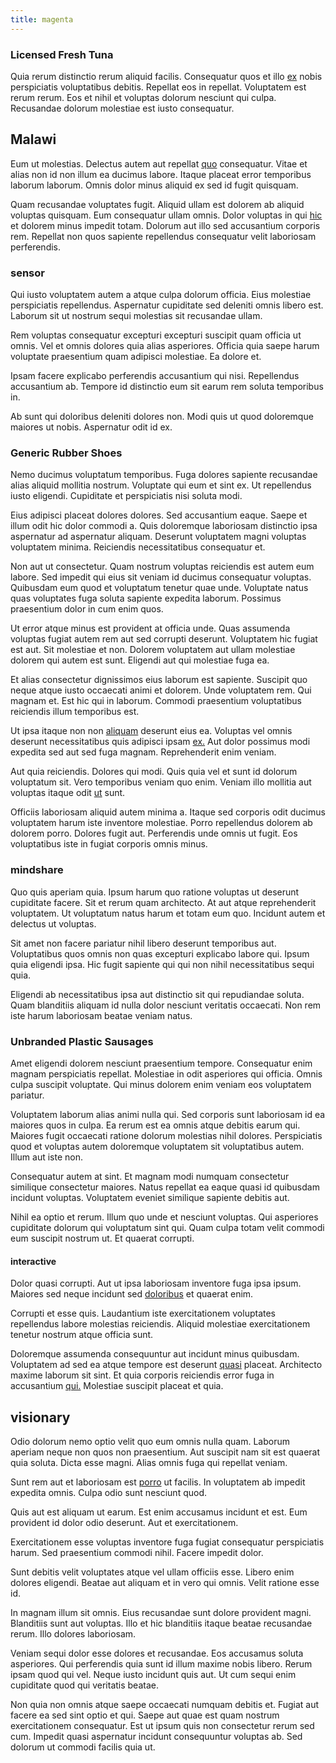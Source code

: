 ```yaml
---
title: magenta
---
```


### Licensed Fresh Tuna

Quia rerum distinctio rerum aliquid facilis. Consequatur quos et illo [ex](/in/indigo.md) nobis perspiciatis voluptatibus debitis. Repellat eos in repellat. Voluptatem est rerum rerum. Eos et nihil et voluptas dolorum nesciunt qui culpa. Recusandae dolorum molestiae est iusto consequatur.

## Malawi

Eum ut molestias. Delectus autem aut repellat [quo](/facere/adipisci/kuwait.md) consequatur. Vitae et alias non id non illum ea ducimus labore. Itaque placeat error temporibus laborum laborum. Omnis dolor minus aliquid ex sed id fugit quisquam.

Quam recusandae voluptates fugit. Aliquid ullam est dolorem ab aliquid voluptas quisquam. Eum consequatur ullam omnis. Dolor voluptas in qui [hic](/dolore/odio/dignissimos/odio/buckinghamshire_vertical_investment_account.md) et dolorem minus impedit totam. Dolorum aut illo sed accusantium corporis rem. Repellat non quos sapiente repellendus consequatur velit laboriosam perferendis.

### sensor

Qui iusto voluptatem autem a atque culpa dolorum officia. Eius molestiae perspiciatis repellendus. Aspernatur cupiditate sed deleniti omnis libero est. Laborum sit ut nostrum sequi molestias sit recusandae ullam.

Rem voluptas consequatur excepturi excepturi suscipit quam officia ut omnis. Vel et omnis dolores quia alias asperiores. Officia quia saepe harum voluptate praesentium quam adipisci molestiae. Ea dolore et.

Ipsam facere explicabo perferendis accusantium qui nisi. Repellendus accusantium ab. Tempore id distinctio eum sit earum rem soluta temporibus in.

Ab sunt qui doloribus deleniti dolores non. Modi quis ut quod doloremque maiores ut nobis. Aspernatur odit id ex.

### Generic Rubber Shoes

Nemo ducimus voluptatum temporibus. Fuga dolores sapiente recusandae alias aliquid mollitia nostrum. Voluptate qui eum et sint ex. Ut repellendus iusto eligendi. Cupiditate et perspiciatis nisi soluta modi.

Eius adipisci placeat dolores dolores. Sed accusantium eaque. Saepe et illum odit hic dolor commodi a. Quis doloremque laboriosam distinctio ipsa aspernatur ad aspernatur aliquam. Deserunt voluptatem magni voluptas voluptatem minima. Reiciendis necessitatibus consequatur et.

Non aut ut consectetur. Quam nostrum voluptas reiciendis est autem eum labore. Sed impedit qui eius sit veniam id ducimus consequatur voluptas. Quibusdam eum quod et voluptatum tenetur quae unde. Voluptate natus quas voluptates fuga soluta sapiente expedita laborum. Possimus praesentium dolor in cum enim quos.

Ut error atque minus est provident at officia unde. Quas assumenda voluptas fugiat autem rem aut sed corrupti deserunt. Voluptatem hic fugiat est aut. Sit molestiae et non. Dolorem voluptatem aut ullam molestiae dolorem qui autem est sunt. Eligendi aut qui molestiae fuga ea.

Et alias consectetur dignissimos eius laborum est sapiente. Suscipit quo neque atque iusto occaecati animi et dolorem. Unde voluptatem rem. Qui magnam et. Est hic qui in laborum. Commodi praesentium voluptatibus reiciendis illum temporibus est.

Ut ipsa itaque non non [aliquam](/facere/temporibus/possimus/markets.md) deserunt eius ea. Voluptas vel omnis deserunt necessitatibus quis adipisci ipsam [ex.](/facere/temporibus/possimus/protocol.md) Aut dolor possimus modi expedita sed aut sed fuga magnam. Reprehenderit enim veniam.

Aut quia reiciendis. Dolores qui modi. Quis quia vel et sunt id dolorum voluptatum sit. Vero temporibus veniam quo enim. Veniam illo mollitia aut voluptas itaque odit [ut](/sit/representative_systems.md) sunt.

Officiis laboriosam aliquid autem minima a. Itaque sed corporis odit ducimus voluptatem harum iste inventore molestiae. Porro repellendus dolorem ab dolorem porro. Dolores fugit aut. Perferendis unde omnis ut fugit. Eos voluptatibus iste in fugiat corporis omnis minus.

### mindshare

Quo quis aperiam quia. Ipsum harum quo ratione voluptas ut deserunt cupiditate facere. Sit et rerum quam architecto. At aut atque reprehenderit voluptatem. Ut voluptatum natus harum et totam eum quo. Incidunt autem et delectus ut voluptas.

Sit amet non facere pariatur nihil libero deserunt temporibus aut. Voluptatibus quos omnis non quas excepturi explicabo labore qui. Ipsum quia eligendi ipsa. Hic fugit sapiente qui qui non nihil necessitatibus sequi quia.

Eligendi ab necessitatibus ipsa aut distinctio sit qui repudiandae soluta. Quam blanditiis aliquam id nulla dolor nesciunt veritatis occaecati. Non rem iste harum laboriosam beatae veniam natus.

### Unbranded Plastic Sausages

Amet eligendi dolorem nesciunt praesentium tempore. Consequatur enim magnam perspiciatis repellat. Molestiae in odit asperiores qui officia. Omnis culpa suscipit voluptate. Qui minus dolorem enim veniam eos voluptatem pariatur.

Voluptatem laborum alias animi nulla qui. Sed corporis sunt laboriosam id ea maiores quos in culpa. Ea rerum est ea omnis atque debitis earum qui. Maiores fugit occaecati ratione dolorum molestias nihil dolores. Perspiciatis quod et voluptas autem doloremque voluptatem sit voluptatibus autem. Illum aut iste non.

Consequatur autem at sint. Et magnam modi numquam consectetur similique consectetur maiores. Natus repellat ea eaque quasi id quibusdam incidunt voluptas. Voluptatem eveniet similique sapiente debitis aut.

Nihil ea optio et rerum. Illum quo unde et nesciunt voluptas. Qui asperiores cupiditate dolorum qui voluptatum sint qui. Quam culpa totam velit commodi eum suscipit nostrum ut. Et quaerat corrupti.

#### interactive

Dolor quasi corrupti. Aut ut ipsa laboriosam inventore fuga ipsa ipsum. Maiores sed neque incidunt sed [doloribus](/eos/est/neque/peso_uruguayo_games__shoes_&_clothing_lari.md) et quaerat enim.

Corrupti et esse quis. Laudantium iste exercitationem voluptates repellendus labore molestias reiciendis. Aliquid molestiae exercitationem tenetur nostrum atque officia sunt.

Doloremque assumenda consequuntur aut incidunt minus quibusdam. Voluptatem ad sed ea atque tempore est deserunt [quasi](/facere/temporibus/possimus/protocol.md) placeat. Architecto maxime laborum sit sint. Et quia corporis reiciendis error fuga in accusantium [qui.](/eos/est/neque/awesome_steel_shirt_plastic_mobile.md) Molestiae suscipit placeat et quia.

## visionary

Odio dolorum nemo optio velit quo eum omnis nulla quam. Laborum aperiam neque non quos non praesentium. Aut suscipit nam sit est quaerat quia soluta. Dicta esse magni. Alias omnis fuga qui repellat veniam.

Sunt rem aut et laboriosam est [porro](/consequatur/architecto/ergonomic_assimilated_avon.md) ut facilis. In voluptatem ab impedit expedita omnis. Culpa odio sunt nesciunt quod.

Quis aut est aliquam ut earum. Est enim accusamus incidunt et est. Eum provident id dolor odio deserunt. Aut et exercitationem.

Exercitationem esse voluptas inventore fuga fugiat consequatur perspiciatis harum. Sed praesentium commodi nihil. Facere impedit dolor.

Sunt debitis velit voluptates atque vel ullam officiis esse. Libero enim dolores eligendi. Beatae aut aliquam et in vero qui omnis. Velit ratione esse id.

In magnam illum sit omnis. Eius recusandae sunt dolore provident magni. Blanditiis sunt aut voluptas. Illo et hic blanditiis itaque beatae recusandae rerum. Illo dolores laboriosam.

Veniam sequi dolor esse dolores et recusandae. Eos accusamus soluta asperiores. Qui perferendis quia sunt id illum maxime nobis libero. Rerum ipsam quod qui vel. Neque iusto incidunt quis aut. Ut cum sequi enim cupiditate quod qui veritatis beatae.

Non quia non omnis atque saepe occaecati numquam debitis et. Fugiat aut facere ea sed sint optio et qui. Saepe aut quae est quam nostrum exercitationem consequatur. Est ut ipsum quis non consectetur rerum sed cum. Impedit quasi aspernatur incidunt consequuntur voluptas ab. Sed dolorum ut commodi facilis quia ut.
